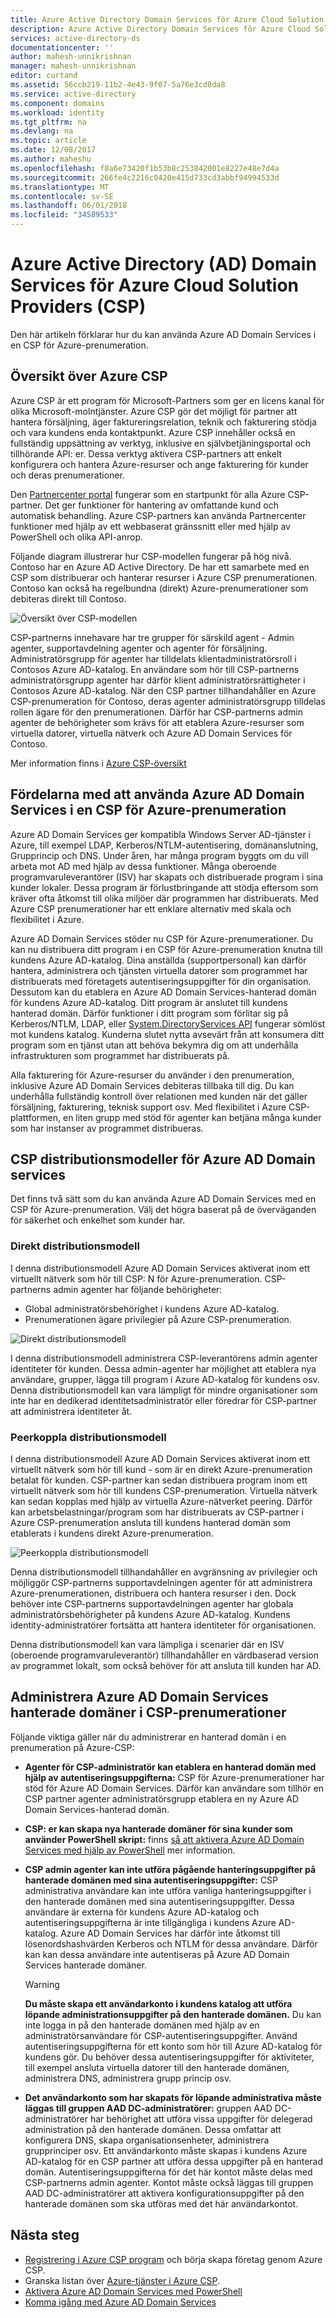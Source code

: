 ```yaml
---
title: Azure Active Directory Domain Services för Azure Cloud Solution Providers | Microsoft Docs
description: Azure Active Directory Domain Services för Azure Cloud Solution Providers.
services: active-directory-ds
documentationcenter: ''
author: mahesh-unnikrishnan
manager: mahesh-unnikrishnan
editor: curtand
ms.assetid: 56ccb219-11b2-4e43-9f07-5a76e3cd8da8
ms.service: active-directory
ms.component: domains
ms.workload: identity
ms.tgt_pltfrm: na
ms.devlang: na
ms.topic: article
ms.date: 12/08/2017
ms.author: maheshu
ms.openlocfilehash: f8a6e73420f1b53b8c253842001e8227e48e7d4a
ms.sourcegitcommit: 266fe4c2216c0420e415d733cd3abbf94994533d
ms.translationtype: MT
ms.contentlocale: sv-SE
ms.lasthandoff: 06/01/2018
ms.locfileid: "34589533"
---
```

# <a name="azure-active-directory-ad-domain-services-for-azure-cloud-solution-providers-csp"></a>Azure Active Directory (AD) Domain Services för Azure Cloud Solution Providers (CSP)
Den här artikeln förklarar hur du kan använda Azure AD Domain Services i en CSP för Azure-prenumeration.

## <a name="overview-of-azure-csp"></a>Översikt över Azure CSP
Azure CSP är ett program för Microsoft-Partners som ger en licens kanal för olika Microsoft-molntjänster. Azure CSP gör det möjligt för partner att hantera försäljning, äger faktureringsrelation, teknik och fakturering stödja och vara kundens enda kontaktpunkt. Azure CSP innehåller också en fullständig uppsättning av verktyg, inklusive en självbetjäningsportal och tillhörande API: er. Dessa verktyg aktivera CSP-partners att enkelt konfigurera och hantera Azure-resurser och ange fakturering för kunder och deras prenumerationer.

Den [Partnercenter portal](https://docs.microsoft.com/azure/cloud-solution-provider/overview/partner-center-overview) fungerar som en startpunkt för alla Azure CSP-partner. Det ger funktioner för hantering av omfattande kund och automatisk behandling. Azure CSP-partners kan använda Partnercenter funktioner med hjälp av ett webbaserat gränssnitt eller med hjälp av PowerShell och olika API-anrop.

Följande diagram illustrerar hur CSP-modellen fungerar på hög nivå. Contoso har en Azure AD Active Directory. De har ett samarbete med en CSP som distribuerar och hanterar resurser i Azure CSP prenumerationen. Contoso kan också ha regelbundna (direkt) Azure-prenumerationer som debiteras direkt till Contoso.

![Översikt över CSP-modellen](./media/csp/csp_model_overview.png)

CSP-partnerns innehavare har tre grupper för särskild agent - Admin agenter, supportavdelning agenter och agenter för försäljning. Administratörsgrupp för agenter har tilldelats klientadministratörsroll i Contosos Azure AD-katalog. En användare som hör till CSP-partnerns administratörsgrupp agenter har därför klient administratörsrättigheter i Contosos Azure AD-katalog. När den CSP partner tillhandahåller en Azure CSP-prenumeration för Contoso, deras agenter administratörsgrupp tilldelas rollen ägare för den prenumerationen. Därför har CSP-partnerns admin agenter de behörigheter som krävs för att etablera Azure-resurser som virtuella datorer, virtuella nätverk och Azure AD Domain Services för Contoso.

Mer information finns i [Azure CSP-översikt](https://docs.microsoft.com/azure/cloud-solution-provider/overview/azure-csp-overview)

## <a name="benefits-of-using-azure-ad-domain-services-in-an-azure-csp-subscription"></a>Fördelarna med att använda Azure AD Domain Services i en CSP för Azure-prenumeration
Azure AD Domain Services ger kompatibla Windows Server AD-tjänster i Azure, till exempel LDAP, Kerberos/NTLM-autentisering, domänanslutning, Grupprincip och DNS. Under åren, har många program byggts om du vill arbeta mot AD med hjälp av dessa funktioner. Många oberoende programvaruleverantörer (ISV) har skapats och distribuerade program i sina kunder lokaler. Dessa program är förlustbringande att stödja eftersom som kräver ofta åtkomst till olika miljöer där programmen har distribuerats. Med Azure CSP prenumerationer har ett enklare alternativ med skala och flexibilitet i Azure.

Azure AD Domain Services stöder nu CSP för Azure-prenumerationer. Du kan nu distribuera ditt program i en CSP för Azure-prenumeration knutna till kundens Azure AD-katalog. Dina anställda (supportpersonal) kan därför hantera, administrera och tjänsten virtuella datorer som programmet har distribuerats med företagets autentiseringsuppgifter för din organisation. Dessutom kan du etablera en Azure AD Domain Services-hanterad domän för kundens Azure AD-katalog. Ditt program är anslutet till kundens hanterad domän. Därför funktioner i ditt program som förlitar sig på Kerberos/NTLM, LDAP, eller [System.DirectoryServices API](https://msdn.microsoft.com/library/system.directoryservices) fungerar sömlöst mot kundens katalog. Kunderna slutet nytta avsevärt från att konsumera ditt program som en tjänst utan att behöva bekymra dig om att underhålla infrastrukturen som programmet har distribuerats på.

Alla fakturering för Azure-resurser du använder i den prenumeration, inklusive Azure AD Domain Services debiteras tillbaka till dig. Du kan underhålla fullständig kontroll över relationen med kunden när det gäller försäljning, fakturering, teknisk support osv. Med flexibilitet i Azure CSP-plattformen, en liten grupp med stöd för agenter kan betjäna många kunder som har instanser av programmet distribueras.


## <a name="csp-deployment-models-for-azure-ad-domain-services"></a>CSP distributionsmodeller för Azure AD Domain services
Det finns två sätt som du kan använda Azure AD Domain Services med en CSP för Azure-prenumeration. Välj det högra baserat på de överväganden för säkerhet och enkelhet som kunder har.

### <a name="direct-deployment-model"></a>Direkt distributionsmodell
I denna distributionsmodell Azure AD Domain Services aktiverat inom ett virtuellt nätverk som hör till CSP: N för Azure-prenumeration. CSP-partnerns admin agenter har följande behörigheter:
* Global administratörsbehörighet i kundens Azure AD-katalog.
* Prenumerationen ägare privilegier på Azure CSP-prenumeration.

![Direkt distributionsmodell](./media/csp/csp_direct_deployment_model.png)

I denna distributionsmodell administrera CSP-leverantörens admin agenter identiteter för kunden. Dessa admin-agenter har möjlighet att etablera nya användare, grupper, lägga till program i Azure AD-katalog för kundens osv. Denna distributionsmodell kan vara lämpligt för mindre organisationer som inte har en dedikerad identitetsadministratör eller föredrar för CSP-partner att administrera identiteter åt.


### <a name="peered-deployment-model"></a>Peerkoppla distributionsmodell
I denna distributionsmodell Azure AD Domain Services aktiverat inom ett virtuellt nätverk som hör till kund - som är en direkt Azure-prenumeration betalat för kunden. CSP-partner kan sedan distribuera program inom ett virtuellt nätverk som hör till kundens CSP-prenumeration. Virtuella nätverk kan sedan kopplas med hjälp av virtuella Azure-nätverket peering. Därför kan arbetsbelastningar/program som har distribuerats av CSP-partner i Azure CSP-prenumeration ansluta till kundens hanterad domän som etablerats i kundens direkt Azure-prenumeration.

![Peerkoppla distributionsmodell](./media/csp/csp_peered_deployment_model.png)

Denna distributionsmodell tillhandahåller en avgränsning av privilegier och möjliggör CSP-partnerns supportavdelningen agenter för att administrera Azure-prenumerationen, distribuera och hantera resurser i den. Dock behöver inte CSP-partnerns supportavdelningen agenter har globala administratörsbehörigheter på kundens Azure AD-katalog. Kundens identity-administratörer fortsätta att hantera identiteter för organisationen.

Denna distributionsmodell kan vara lämpliga i scenarier där en ISV (oberoende programvaruleverantör) tillhandahåller en värdbaserad version av programmet lokalt, som också behöver för att ansluta till kunden har AD.


## <a name="administering-azure-ad-domain-services-managed-domains-in-csp-subscriptions"></a>Administrera Azure AD Domain Services hanterade domäner i CSP-prenumerationer
Följande viktiga gäller när du administrerar en hanterad domän i en prenumeration på Azure-CSP:

* **Agenter för CSP-administratör kan etablera en hanterad domän med hjälp av autentiseringsuppgifterna:** CSP för Azure-prenumerationer har stöd för Azure AD Domain Services. Därför kan användare som tillhör en CSP partner agenter administratörsgrupp etablera en ny Azure AD Domain Services-hanterad domän.

* **CSP: er kan skapa nya hanterade domäner för sina kunder som använder PowerShell skript:** finns [så att aktivera Azure AD Domain Services med hjälp av PowerShell](active-directory-ds-enable-using-powershell.md) mer information.

* **CSP admin agenter kan inte utföra pågående hanteringsuppgifter på hanterade domänen med sina autentiseringsuppgifter:** CSP administrativa användare kan inte utföra vanliga hanteringsuppgifter i den hanterade domänen med sina autentiseringsuppgifter. Dessa användare är externa för kundens Azure AD-katalog och autentiseringsuppgifterna är inte tillgängliga i kundens Azure AD-katalog. Azure AD Domain Services har därför inte åtkomst till lösenordshashvärden Kerberos och NTLM för dessa användare. Därför kan kan dessa användare inte autentiseras på Azure AD Domain Services hanterade domäner.

  > [!WARNING]
  > **Du måste skapa ett användarkonto i kundens katalog att utföra löpande administrationsuppgifter på den hanterade domänen.**
  > Du kan inte logga in på den hanterade domänen med hjälp av en administratörsanvändare för CSP-autentiseringsuppgifter. Använd autentiseringsuppgifterna för ett konto som hör till Azure AD-katalog för kundens gör. Du behöver dessa autentiseringsuppgifter för aktiviteter, till exempel ansluta virtuella datorer till den hanterade domänen, administrera DNS, administrera grupp princip osv.
  >

* **Det användarkonto som har skapats för löpande administrativa måste läggas till gruppen AAD DC-administratörer:** gruppen AAD DC-administratörer har behörighet att utföra vissa uppgifter för delegerad administration på den hanterade domänen. Dessa omfattar att konfigurera DNS, skapa organisationsenheter, administrera grupprinciper osv. Ett användarkonto måste skapas i kundens Azure AD-katalog för en CSP partner att utföra dessa uppgifter på en hanterad domän. Autentiseringsuppgifterna för det här kontot måste delas med CSP-partnerns admin agenter. Kontot måste också läggas till gruppen AAD DC-administratörer att aktivera konfigurationsuppgifter på den hanterade domänen som ska utföras med det här användarkontot.


## <a name="next-steps"></a>Nästa steg
* [Registrering i Azure CSP program](https://partnercenter.microsoft.com/partner/programs) och börja skapa företag genom Azure CSP.
* Granska listan över [Azure-tjänster i Azure CSP](https://docs.microsoft.com/azure/cloud-solution-provider/overview/azure-csp-available-services).
* [Aktivera Azure AD Domain Services med PowerShell](active-directory-ds-enable-using-powershell.md)
* [Komma igång med Azure AD Domain Services](active-directory-ds-getting-started.md)
